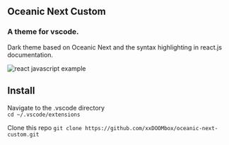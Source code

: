 ## Oceanic Next Custom 
### A theme for vscode.
Dark theme based on Oceanic Next and the syntax highlighting in react.js documentation.  

![react javascript example](https://i.imgur.com/KOl3fWR.png)

## Install 

Navigate to the .vscode directory  
`cd ~/.vscode/extensions`

Clone this repo 
`git clone https://github.com/xxDOOMbox/oceanic-next-custom.git`
